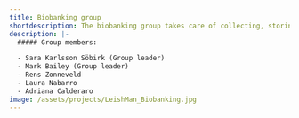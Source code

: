 ```yaml
---
title: Biobanking group
shortdescription: The biobanking group takes care of collecting, storing, and managing biological samples for research purposes within the network.
description: |-
  ##### Group members:

  - Sara Karlsson Söbirk (Group leader)
  - Mark Bailey (Group leader)
  - Rens Zonneveld
  - Laura Nabarro
  - Adriana Calderaro
image: /assets/projects/LeishMan_Biobanking.jpg
---
```


